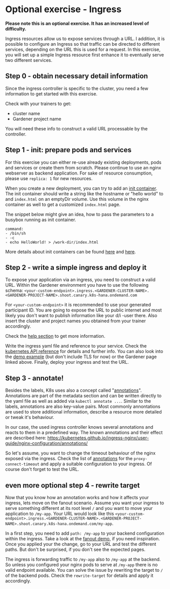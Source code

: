 # Optional exercise - Ingress

__Please note this is an optional exercise. It has an increased level of difficulty.__

Ingress resources allow us to expose services through a URL. I addition, it is possible to configure an Ingress so that traffic can be directed to different services, depending on the URL this is used for a request. In this exercise, you will set up a simple Ingress resource first enhance it to eventually serve two different services.

## Step 0 - obtain necessary detail information
Since the ingress controller is specific to the cluster, you need a few information to get started with this exercise.

Check with your trainers to get:
- cluster name
- Gardener project name

You will need these info to construct a valid URL processable by the controller.

## Step 1 - init: prepare pods and services
For this exercise you can either re-use already existing deployments, pods and services or create them from scratch. Please continue to use an nginx webserver as backend application. For sake of resource consumption, please use `replica: 1` for new resources.

When you create a new deployment, you can try to add an [init container](https://kubernetes.io/docs/concepts/workloads/pods/init-containers/). The init container should write a string like the hostname or "hello world" to and `index.html` on an emptyDir volume. Use this volume in the nginx container as well to get a customized `index.html` page.

The snippet below might give an idea, how to pass the parameters to a busybox running as init container.

```
command:
- /bin/sh
- -c
- echo HelloWorld! > /work-dir/index.html
```

More details about init containers can be found [here](https://kubernetes.io/docs/tasks/configure-pod-container/configure-pod-initialization/) and [here](https://kubernetes.io/docs/concepts/workloads/pods/init-containers/).

## Step 2 - write a simple ingress and deploy it
To expose your application via an ingress, you need to construct a valid URL. Within the Gardener environment you have to use the following schema: `<your-custom-endpoint>.ingress.<GARDENER-CLUSTER-NAME>.<GARDENER-PROJECT-NAME>.shoot.canary.k8s-hana.ondemand.com`

For `<your-custom-endpoint>` it is recommended to use your generated participant ID. You are going to expose the URL to public internet and most likely you don't want to publish information like your d/i -user there. Also insert the cluster and project names you obtained from your trainer accordingly.

Check the [help section](https://github.wdf.sap.corp/pages/kubernetes/gardener/doc/2017/01/16/howto-service-access.html) to get more information.

Write the ingress yaml file and reference to your service. Check the [kubernetes API reference](https://kubernetes.io/docs/reference/) for details and further info. You can also look into the [demo example](./demo/09_tls_ingress.yaml) (but don't include TLS for now) or the Gardener page linked above.
Finally, deploy your ingress and test the URL.

## Step 3 - annotate!
Besides the labels, K8s uses also a concept called "[annotations](https://kubernetes.io/docs/concepts/overview/working-with-objects/annotations/)". Annotations are part of the metadata section and can be written directly to the yaml file as well as added via `kubectl annotate ...`. Similar to the labels, annotations are also key-value pairs.
Most commonly annontations are used to store additional information, describe a resource more detailed or tweak it's behaviour.

In our case, the used ingress controller knows several annotations and reacts to them in a predefined way. The known annotations and their effect are described here: https://kubernetes.github.io/ingress-nginx/user-guide/nginx-configuration/annotations/

So let's assume, you want to change the timeout behaviour of the nginx exposed via the ingress. Check the list of [annotations](https://kubernetes.github.io/ingress-nginx/user-guide/nginx-configuration/annotations/) for the `proxy-connect-timeout` and apply a suitable configuration to your ingress. Of course don't forget to test the URL.

## even more optional step 4 - rewrite target
Now that you know how an annotation works and how it affects your ingress, lets move on the fanout scenario. Assume you want your ingress to serve something different at its root level `/` and you want to move your application to `/my-app`. Your URL would look like this `<your-custom-endpoint>.ingress.<GARDENER-CLUSTER-NAME>.<GARDENER-PROJECT-NAME>.shoot.canary.k8s-hana.ondemand.com/my-app`.

In a first step, you need to add `path: /my-app` to your backend configuration within the ingress. Take a look at the [fanout demo](./demo/09), if you need inspiration. Once you applied your the change, go to your URL and test the different paths. But don't be surprised, if you don't see the expected pages.

The ingress is forwarding traffic to `/my-app` also to `/my-app` at the backend. So unless you configured your nginx pods to serve at `/my-app` there is no valid endpoint available. You can solve the issue by rewriting the target to `/` of the backend pods. Check the `rewrite-target` for details and apply it accordingly.

